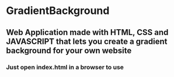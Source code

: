 # GradientBackground

## Web Application made with HTML, CSS and JAVASCRIPT that lets you create a gradient background for your own website

### Just open index.html in a browser to use
